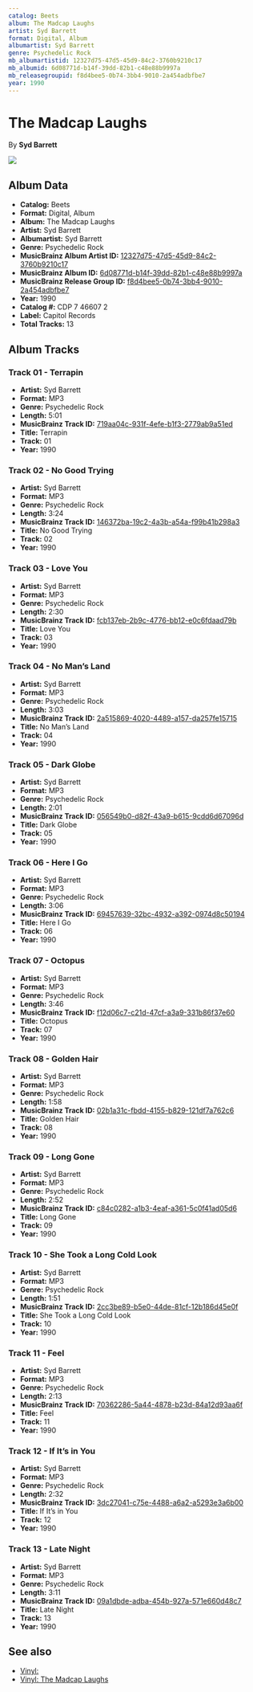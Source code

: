 ```yaml
---
catalog: Beets
album: The Madcap Laughs
artist: Syd Barrett
format: Digital, Album
albumartist: Syd Barrett
genre: Psychedelic Rock
mb_albumartistid: 12327d75-47d5-45d9-84c2-3760b9210c17
mb_albumid: 6d08771d-b14f-39dd-82b1-c48e88b9997a
mb_releasegroupid: f8d4bee5-0b74-3bb4-9010-2a454adbfbe7
year: 1990
---
```


# The Madcap Laughs

By **Syd Barrett**

![](../../assets/beetscovers/Syd_Barrett-The_Madcap_Laughs.jpg)

## Album Data

- **Catalog:** Beets
- **Format:** Digital, Album
- **Album:** The Madcap Laughs
- **Artist:** Syd Barrett
- **Albumartist:** Syd Barrett
- **Genre:** Psychedelic Rock
- **MusicBrainz Album Artist ID:** [12327d75-47d5-45d9-84c2-3760b9210c17](https://musicbrainz.org/artist/12327d75-47d5-45d9-84c2-3760b9210c17)
- **MusicBrainz Album ID:** [6d08771d-b14f-39dd-82b1-c48e88b9997a](https://musicbrainz.org/release/6d08771d-b14f-39dd-82b1-c48e88b9997a)
- **MusicBrainz Release Group ID:** [f8d4bee5-0b74-3bb4-9010-2a454adbfbe7](https://musicbrainz.org/release-group/f8d4bee5-0b74-3bb4-9010-2a454adbfbe7)
- **Year:** 1990
- **Catalog #:** CDP 7 46607 2
- **Label:** Capitol Records
- **Total Tracks:** 13

## Album Tracks

### Track 01 - Terrapin

- **Artist:** Syd Barrett
- **Format:** MP3
- **Genre:** Psychedelic Rock
- **Length:** 5:01
- **MusicBrainz Track ID:** [719aa04c-931f-4efe-b1f3-2779ab9a51ed](https://musicbrainz.org/recording/719aa04c-931f-4efe-b1f3-2779ab9a51ed)
- **Title:** Terrapin
- **Track:** 01
- **Year:** 1990

### Track 02 - No Good Trying

- **Artist:** Syd Barrett
- **Format:** MP3
- **Genre:** Psychedelic Rock
- **Length:** 3:24
- **MusicBrainz Track ID:** [146372ba-19c2-4a3b-a54a-f99b41b298a3](https://musicbrainz.org/recording/146372ba-19c2-4a3b-a54a-f99b41b298a3)
- **Title:** No Good Trying
- **Track:** 02
- **Year:** 1990

### Track 03 - Love You

- **Artist:** Syd Barrett
- **Format:** MP3
- **Genre:** Psychedelic Rock
- **Length:** 2:30
- **MusicBrainz Track ID:** [fcb137eb-2b9c-4776-bb12-e0c6fdaad79b](https://musicbrainz.org/recording/fcb137eb-2b9c-4776-bb12-e0c6fdaad79b)
- **Title:** Love You
- **Track:** 03
- **Year:** 1990

### Track 04 - No Man’s Land

- **Artist:** Syd Barrett
- **Format:** MP3
- **Genre:** Psychedelic Rock
- **Length:** 3:03
- **MusicBrainz Track ID:** [2a515869-4020-4489-a157-da257fe15715](https://musicbrainz.org/recording/2a515869-4020-4489-a157-da257fe15715)
- **Title:** No Man’s Land
- **Track:** 04
- **Year:** 1990

### Track 05 - Dark Globe

- **Artist:** Syd Barrett
- **Format:** MP3
- **Genre:** Psychedelic Rock
- **Length:** 2:01
- **MusicBrainz Track ID:** [056549b0-d82f-43a9-b615-9cdd6d67096d](https://musicbrainz.org/recording/056549b0-d82f-43a9-b615-9cdd6d67096d)
- **Title:** Dark Globe
- **Track:** 05
- **Year:** 1990

### Track 06 - Here I Go

- **Artist:** Syd Barrett
- **Format:** MP3
- **Genre:** Psychedelic Rock
- **Length:** 3:06
- **MusicBrainz Track ID:** [69457639-32bc-4932-a392-0974d8c50194](https://musicbrainz.org/recording/69457639-32bc-4932-a392-0974d8c50194)
- **Title:** Here I Go
- **Track:** 06
- **Year:** 1990

### Track 07 - Octopus

- **Artist:** Syd Barrett
- **Format:** MP3
- **Genre:** Psychedelic Rock
- **Length:** 3:46
- **MusicBrainz Track ID:** [f12d06c7-c21d-47cf-a3a9-331b86f37e60](https://musicbrainz.org/recording/f12d06c7-c21d-47cf-a3a9-331b86f37e60)
- **Title:** Octopus
- **Track:** 07
- **Year:** 1990

### Track 08 - Golden Hair

- **Artist:** Syd Barrett
- **Format:** MP3
- **Genre:** Psychedelic Rock
- **Length:** 1:58
- **MusicBrainz Track ID:** [02b1a31c-fbdd-4155-b829-121df7a762c6](https://musicbrainz.org/recording/02b1a31c-fbdd-4155-b829-121df7a762c6)
- **Title:** Golden Hair
- **Track:** 08
- **Year:** 1990

### Track 09 - Long Gone

- **Artist:** Syd Barrett
- **Format:** MP3
- **Genre:** Psychedelic Rock
- **Length:** 2:52
- **MusicBrainz Track ID:** [c84c0282-a1b3-4eaf-a361-5c0f41ad05d6](https://musicbrainz.org/recording/c84c0282-a1b3-4eaf-a361-5c0f41ad05d6)
- **Title:** Long Gone
- **Track:** 09
- **Year:** 1990

### Track 10 - She Took a Long Cold Look

- **Artist:** Syd Barrett
- **Format:** MP3
- **Genre:** Psychedelic Rock
- **Length:** 1:51
- **MusicBrainz Track ID:** [2cc3be89-b5e0-44de-81cf-12b186d45e0f](https://musicbrainz.org/recording/2cc3be89-b5e0-44de-81cf-12b186d45e0f)
- **Title:** She Took a Long Cold Look
- **Track:** 10
- **Year:** 1990

### Track 11 - Feel

- **Artist:** Syd Barrett
- **Format:** MP3
- **Genre:** Psychedelic Rock
- **Length:** 2:13
- **MusicBrainz Track ID:** [70362286-5a44-4878-b23d-84a12d93aa6f](https://musicbrainz.org/recording/70362286-5a44-4878-b23d-84a12d93aa6f)
- **Title:** Feel
- **Track:** 11
- **Year:** 1990

### Track 12 - If It’s in You

- **Artist:** Syd Barrett
- **Format:** MP3
- **Genre:** Psychedelic Rock
- **Length:** 2:32
- **MusicBrainz Track ID:** [3dc27041-c75e-4488-a6a2-a5293e3a6b00](https://musicbrainz.org/recording/3dc27041-c75e-4488-a6a2-a5293e3a6b00)
- **Title:** If It’s in You
- **Track:** 12
- **Year:** 1990

### Track 13 - Late Night

- **Artist:** Syd Barrett
- **Format:** MP3
- **Genre:** Psychedelic Rock
- **Length:** 3:11
- **MusicBrainz Track ID:** [09a1dbde-adba-454b-927a-571e660d48c7](https://musicbrainz.org/recording/09a1dbde-adba-454b-927a-571e660d48c7)
- **Title:** Late Night
- **Track:** 13
- **Year:** 1990


## See also

- [Vinyl: ](../../Vinyl/Syd_Barrett/Syd_Barrett.md)
- [Vinyl: The Madcap Laughs](../../Vinyl/Syd_Barrett/The_Madcap_Laughs.md)
